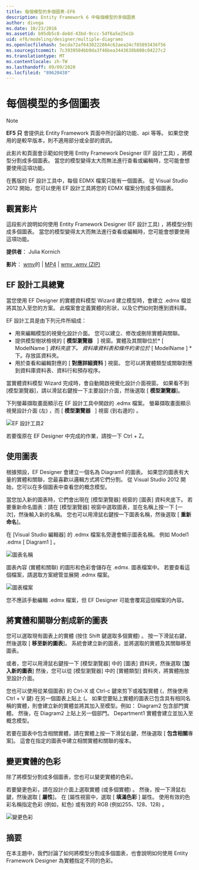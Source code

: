 ```yaml
---
title: 每個模型的多個圖表-EF6
description: Entity Framework 6 中每個模型的多個圖表
author: divega
ms.date: 10/23/2016
ms.assetid: b95db5c8-de8d-43bd-9ccc-5df6a5e25e1b
uid: ef6/modeling/designer/multiple-diagrams
ms.openlocfilehash: 5ecda72af6430222864c62aea24cf85893436f56
ms.sourcegitcommit: 7c3939504bb9da3f46bea3443638b808c04227c2
ms.translationtype: MT
ms.contentlocale: zh-TW
ms.lasthandoff: 09/09/2020
ms.locfileid: "89620438"
---
```

# <a name="multiple-diagrams-per-model"></a>每個模型的多個圖表
> [!NOTE]
> **EF5 只** 會提供此 Entity Framework 頁面中所討論的功能、api 等等。 如果您使用的是較早版本，則不適用部分或全部的資訊。

此影片和頁面會示範如何使用 Entity Framework Designer (EF 設計工具) ，將模型分割成多個圖表。 當您的模型變得太大而無法進行查看或編輯時，您可能會想要使用這項功能。

在舊版的 EF 設計工具中，每個 EDMX 檔案只能有一個圖表。 從 Visual Studio 2012 開始，您可以使用 EF 設計工具將您的 EDMX 檔案分割成多個圖表。

## <a name="watch-the-video"></a>觀賞影片
這段影片說明如何使用 Entity Framework Designer (EF 設計工具) ，將模型分割成多個圖表。 當您的模型變得太大而無法進行查看或編輯時，您可能會想要使用這項功能。

**提供者**： Julia Kornich

**影片**： [wmv](https://download.microsoft.com/download/5/C/2/5C2B52AB-5532-426F-B078-1E253341B5FA/HDI-ITPro-MSDN-winvideo-multiplediagrams.wmv)的  |  [MP4](https://download.microsoft.com/download/5/C/2/5C2B52AB-5532-426F-B078-1E253341B5FA/HDI-ITPro-MSDN-mp4video-multiplediagrams.m4v)  |  [wmv .wmv (ZIP) ](https://download.microsoft.com/download/5/C/2/5C2B52AB-5532-426F-B078-1E253341B5FA/HDI-ITPro-MSDN-winvideo-multiplediagrams.zip)

## <a name="ef-designer-overview"></a>EF 設計工具總覽

當您使用 EF Designer 的實體資料模型 Wizard 建立模型時，會建立 .edmx 檔並將其加入至您的方案。 此檔案會定義實體的形狀，以及它們如何對應到資料庫。

EF 設計工具是由下列元件所組成：

-   用來編輯模型的視覺化設計介面。 您可以建立、修改或刪除實體與關聯。
-   提供模型樹狀檢視的 [ **模型瀏覽器**   ] 視窗。實體及其關聯位於* \[ ModelName \] *資料夾底下。 資料庫資料表和條件約束位於* \[ ModelName \] *下。存放區資料夾。
-   用於查看和編輯對應的 [ **對應詳細資料** ] 視窗。 您可以將實體類型或關聯對應到資料庫資料表、資料行和預存程序。 

當實體資料模型 Wizard 完成時，會自動開啟視覺化設計介面視窗。 如果看不到 [模型瀏覽器]，請以滑鼠右鍵按一下主要設計介面，然後選取 [ **模型瀏覽器**]。

下列螢幕擷取畫面顯示在 EF 設計工具中開啟的 .edmx 檔案。 螢幕擷取畫面顯示視覺設計介面 (左) ，而 [ **模型瀏覽器**   ] 視窗 (到右邊的) 。

![EF 設計工具2](~/ef6/media/efdesigner2.png)

若要復原在 EF Designer 中完成的作業，請按一下 Ctrl + Z。

## <a name="working-with-diagrams"></a>使用圖表

根據預設，EF Designer 會建立一個名為 Diagram1 的圖表。 如果您的圖表有大量的實體和關聯，您最喜歡以邏輯方式將它們分割。 從 Visual Studio 2012 開始，您可以在多個圖表中查看您的概念模型。   

當您加入新的圖表時，它們會出現在 [模型瀏覽器] 視窗的 [圖表] 資料夾底下。 若要重新命名圖表：請在 [模型瀏覽器] 視窗中選取圖表，並在名稱上按一下 [一次]，然後輸入新的名稱。 您也可以用滑鼠右鍵按一下圖表名稱，然後選取 [ **重新命名**]。

在 [Visual Studio 編輯器] 的 .edmx 檔案名旁邊會顯示圖表名稱。 例如 Model1 .edmx \[ Diagram1 \] 。

![圖表名稱](~/ef6/media/diagramname.png)

圖表內容 (實體和關聯) 的圖形和色彩會儲存在 .edmx. 圖表檔案中。 若要查看這個檔案，請選取方案總管並展開 .edmx 檔案。 

![圖表檔案](~/ef6/media/diagramfiles.png)

您不應該手動編輯 .edmx 檔案，但 EF Designer 可能會覆寫這個檔案的內容。
 
## <a name="splitting-entities-and-associations-into-a-new-diagram"></a>將實體和關聯分割成新的圖表

您可以選取現有圖表上的實體 (按住 Shift 鍵選取多個實體) 。 按一下滑鼠右鍵，然後選取 [ **移至新的圖表**]。 系統會建立新的圖表，並將選取的實體及其關聯移至圖表。

或者，您可以用滑鼠右鍵按一下 [模型瀏覽器] 中的 [圖表] 資料夾，然後選取 [**加入新的圖表**] 然後，您可以從 [模型瀏覽器] 中的 [實體類型] 資料夾，將實體拖放至設計介面。

您也可以使用從某個圖表) 的 Ctrl-X 或 Ctrl-c 鍵來剪下或複製實體 (，然後使用 Ctrl + V 鍵) 在另一個圖表上貼上 (。 如果您要貼上實體的圖表已包含具有相同名稱的實體，則會建立新的實體並將其加入至模型。例如： Diagram2 包含部門實體。 然後，在 Diagram2 上貼上另一個部門。 Department1 實體會建立並加入至概念模型。   

若要在圖表中包含相關實體，請在實體上按一下滑鼠右鍵，然後選取 [ **包含相關**專案]。 這會在指定的圖表中建立相關實體和關聯的複本。

## <a name="changing-the-color-of-entities"></a>變更實體的色彩

除了將模型分割成多個圖表，您也可以變更實體的色彩。

若要變更色彩，請在設計介面上選取實體 (或多個實體) 。 然後，按一下滑鼠右鍵，然後選取 [ **屬性**]。 在 [屬性視窗中，選取 [ **填滿色彩** ] 屬性。 使用有效的色彩名稱指定色彩 (例如，紅色) 或有效的 RGB (例如255、128、128) 。 

![變更色彩](~/ef6/media/color.png)

## <a name="summary"></a>摘要

在本主題中，我們討論了如何將模型分割成多個圖表，也會說明如何使用 Entity Framework Designer 為實體指定不同的色彩。 
